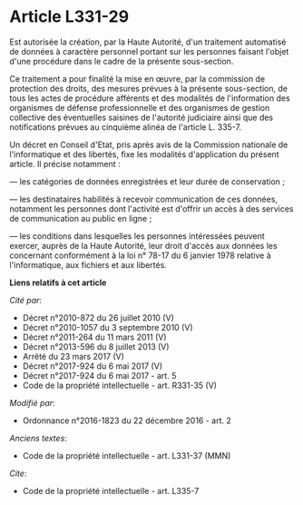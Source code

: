 # Article L331-29

Est autorisée la création, par la Haute Autorité, d'un traitement automatisé de données à caractère personnel portant sur les
personnes faisant l'objet d'une procédure dans le cadre de la présente sous-section. 

Ce traitement a pour finalité la mise en œuvre, par la commission de protection des droits, des mesures prévues à la présente
sous-section, de tous les actes de procédure afférents et des modalités de l'information des organismes de défense
professionnelle et des       organismes de gestion collective des éventuelles saisines de l'autorité judiciaire ainsi que des
notifications prévues au cinquième alinéa de l'article L. 335-7. 

Un décret en Conseil d'Etat, pris après avis de la Commission nationale de l'informatique et des libertés, fixe les modalités
d'application du présent article. Il précise notamment : 

― les catégories de données enregistrées et leur durée de conservation ; 

― les destinataires habilités à recevoir communication de ces données, notamment les personnes dont l'activité est d'offrir
un accès à des services de communication au public en ligne ; 

― les conditions dans lesquelles les personnes intéressées peuvent exercer, auprès de la Haute Autorité, leur droit d'accès
aux données les concernant conformément à la loi n° 78-17 du 6 janvier 1978 relative à l'informatique, aux fichiers et aux
libertés.

**Liens relatifs à cet article**

_Cité par_:

  - Décret n°2010-872 du 26 juillet 2010 (V)
  - Décret n°2010-1057 du 3 septembre 2010 (V)
  - Décret n°2011-264 du 11 mars 2011 (V)
  - Décret n°2013-596 du 8 juillet 2013 (V)
  - Arrêté du 23 mars 2017 (V)
  - Décret n°2017-924 du 6 mai 2017 (V)
  - Décret n°2017-924 du 6 mai 2017 - art. 5
  - Code de la propriété intellectuelle - art. R331-35 (V)

_Modifié par_:

  - Ordonnance n°2016-1823 du 22 décembre 2016 - art. 2

_Anciens textes_:

  - Code de la propriété intellectuelle - art. L331-37 (MMN)

_Cite_:

  - Code de la propriété intellectuelle - art. L335-7
